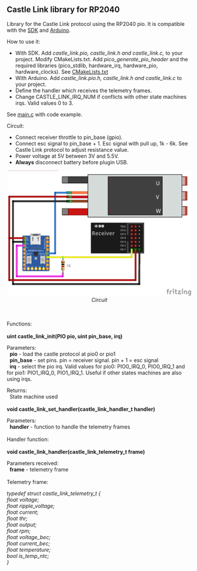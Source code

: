 ## Castle Link library for RP2040

Library for the Castle Link protocol using the RP2040 pio. It is compatible with the [SDK](https://raspberrypi.github.io/pico-sdk-doxygen/) and [Arduino](https://github.com/earlephilhower/arduino-pico).

How to use it:

- With SDK. Add *castle_link.pio, castle_link.h and castle_link.c,* to your project. Modify CMakeLists.txt. Add *pico_generate_pio_header* and the required libraries (pico_stdlib, hardware_irq, hardware_pio, hardware_clocks). See [CMakeLists.txt](sdk/CMakeLists.txt)
- With Arduino. Add *castle_link.pio.h, castle_link.h and castle_link.c* to your project.
- Define the handler which receives the telemetry frames.
- Change CASTLE_LINK_IRQ_NUM if conflicts with other state machines irqs. Valid values 0 to 3.  

See [main.c](sdk/main.c) with code example.  

Circuit:

- Connect receiver throttle to pin_base (gpio).
- Connect esc signal to pin_base + 1. Esc signal with pull up, 1k - 6k. See Castle Link protocol to adjust resistance value.
- Power voltage at 5V between 3V and 5.5V.
- **Always** disconnect battery before plugin USB.

<p align="center"><img src="./images/castle_rp2040_zero.png" width="500"><br>
  <i>Circuit</i><br><br></p>

\
Functions:  
\
**uint castle_link_init(PIO pio, uint pin_base, irq)**  

Parameters:  
&nbsp;&nbsp;**pio** - load the castle protocol at pio0 or pio1  
&nbsp;&nbsp;**pin_base** - set pins. pin = receiver signal. pin + 1 = esc signal  
&nbsp;&nbsp;**irq** - select the pio irq. Valid values for pio0: PIO0_IRQ_0, PIO0_IRQ_1 and for pio1: PIO1_IRQ_0, PIO1_IRQ_1. Useful if other states machines are also using irqs.  

Returns:  
&nbsp;&nbsp;State machine used  
\
**void castle_link_set_handler(castle_link_handler_t handler)**  

Parameters:  
&nbsp;&nbsp;**handler** - function to handle the telemetry frames  
\
Handler function:  
\
**void castle_link_handler(castle_link_telemetry_t frame)**  

Parameters received:  
&nbsp;&nbsp;**frame** - telemetry frame  
\
Telemetry frame:  

*typedef struct castle_link_telemetry_t {  
    float voltage;  
    float ripple_voltage;  
    float current;  
    float thr;  
    float output;  
    float rpm;  
    float voltage_bec;  
    float current_bec;  
    float temperature;  
    bool is_temp_ntc;  
}*  


